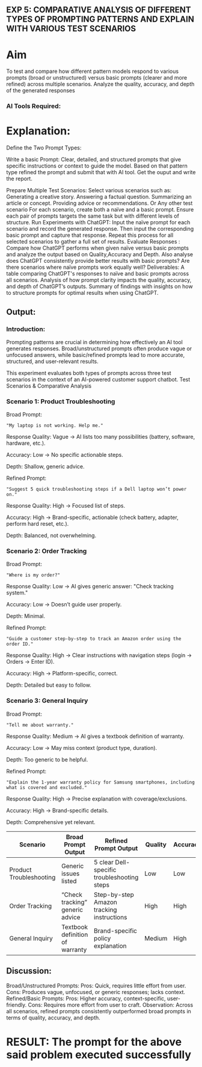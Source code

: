 

## EXP 5: COMPARATIVE ANALYSIS OF DIFFERENT TYPES OF PROMPTING PATTERNS AND EXPLAIN WITH VARIOUS TEST SCENARIOS

# Aim

To test and compare how different pattern models respond to various prompts (broad or unstructured) versus basic prompts (clearer and more refined) across multiple scenarios.  Analyze the quality, accuracy, and depth of the generated responses 

### AI Tools Required: 

# Explanation: 
Define the Two Prompt Types:

Write a basic Prompt: Clear, detailed, and structured prompts that give specific instructions or context to guide the model.
Based on that pattern type refined the prompt and submit that with AI tool.
Get the ouput and write the report.

Prepare Multiple Test Scenarios:
Select various scenarios such as:
Generating a creative story.
Answering a factual question.
Summarizing an article or concept.
Providing advice or recommendations.
Or Any other test scenario
For each scenario, create both a naïve and a basic prompt. Ensure each pair of prompts targets the same task but with different levels of structure.
Run Experiments with ChatGPT:
Input the naïve prompt for each scenario and record the generated response.
Then input the corresponding basic prompt and capture that response.
Repeat this process for all selected scenarios to gather a full set of results.
Evaluate Responses : 
	Compare how ChatGPT performs when given naïve versus basic prompts and analyze the output based on Quality,Accuracy and Depth. Also analyse does ChatGPT consistently provide better results with basic prompts? Are there scenarios where naïve prompts work equally well?
Deliverables:
A table comparing ChatGPT's responses to naïve and basic prompts across all scenarios.
Analysis of how prompt clarity impacts the quality, accuracy, and depth of ChatGPT’s outputs.
Summary of findings with insights on how to structure prompts for optimal results when using ChatGPT.

## Output: 
### Introduction:

Prompting patterns are crucial in determining how effectively an AI tool generates responses. Broad/unstructured prompts often produce vague or unfocused answers, while basic/refined prompts lead to more accurate, structured, and user-relevant results.

This experiment evaluates both types of prompts across three test scenarios in the context of an AI-powered customer support chatbot.
Test Scenarios & Comparative Analysis

### Scenario 1: Product Troubleshooting

Broad Prompt:
```
"My laptop is not working. Help me."
```

Response Quality: Vague → AI lists too many possibilities (battery, software, hardware, etc.).

Accuracy: Low → No specific actionable steps.

Depth: Shallow, generic advice.

Refined Prompt:
```
"Suggest 5 quick troubleshooting steps if a Dell laptop won’t power on."
```

Response Quality: High → Focused list of steps.

Accuracy: High → Brand-specific, actionable (check battery, adapter, perform hard reset, etc.).

Depth: Balanced, not overwhelming.

### Scenario 2: Order Tracking

Broad Prompt:
```
"Where is my order?"
```

Response Quality: Low → AI gives generic answer: "Check tracking system."

Accuracy: Low → Doesn’t guide user properly.

Depth: Minimal.

Refined Prompt:
```
"Guide a customer step-by-step to track an Amazon order using the order ID."
```

Response Quality: High → Clear instructions with navigation steps (login → Orders → Enter ID).

Accuracy: High → Platform-specific, correct.

Depth: Detailed but easy to follow.

### Scenario 3: General Inquiry

Broad Prompt:
```
"Tell me about warranty."
```

Response Quality: Medium → AI gives a textbook definition of warranty.

Accuracy: Low → May miss context (product type, duration).

Depth: Too generic to be helpful.

Refined Prompt:
```
"Explain the 1-year warranty policy for Samsung smartphones, including what is covered and excluded."
```

Response Quality: High → Precise explanation with coverage/exclusions.

Accuracy: High → Brand-specific details.

Depth: Comprehensive yet relevant.

| Scenario                | Broad Prompt Output             | Refined Prompt Output                       | Quality | Accuracy | Depth    |
| ----------------------- | ------------------------------- | ------------------------------------------- | ------- | -------- | -------- |
| Product Troubleshooting | Generic issues listed           | 5 clear Dell-specific troubleshooting steps | Low     | Low      | Shallow  |
| Order Tracking          | “Check tracking” generic advice | Step-by-step Amazon tracking instructions   | High    | High     | Balanced |
| General Inquiry         | Textbook definition of warranty | Brand-specific policy explanation           | Medium  | High     | Strong   |


## Discussion:

Broad/Unstructured Prompts:
Pros: Quick, requires little effort from user.
Cons: Produces vague, unfocused, or generic responses; lacks context.
Refined/Basic Prompts:
Pros: Higher accuracy, context-specific, user-friendly.
Cons: Requires more effort from user to craft.
Observation: Across all scenarios, refined prompts consistently outperformed broad prompts in terms of quality, accuracy, and depth.



# RESULT: The prompt for the above said problem executed successfully
